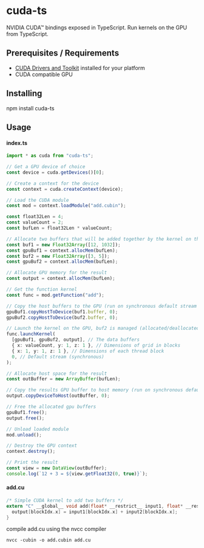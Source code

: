 # cuda-ts

NVIDIA CUDA™ bindings exposed in TypeScript. Run kernels on the GPU from TypeScript.

## Prerequisites / Requirements

* [CUDA Drivers and Toolkit](https://developer.nvidia.com/cuda-downloads) installed for your platform
* CUDA compatible GPU

## Installing

npm install cuda-ts

## Usage

#### index.ts

```typescript
import * as cuda from "cuda-ts";

// Get a GPU device of choice
const device = cuda.getDevices()[0];

// Create a context for the device
const context = cuda.createContext(device);

// Load the CUDA module
const mod = context.loadModule("add.cubin");

const float32Len = 4;
const valueCount = 2;
const bufLen = float32Len * valueCount;

// Allocate two buffers that will be added together by the kernel on the GPU
const buf1 = new Float32Array([12, 1032]);
const gpuBuf1 = context.allocMem(bufLen);
const buf2 = new Float32Array([3, 5]);
const gpuBuf2 = context.allocMem(bufLen);

// Allocate GPU memory for the result
const output = context.allocMem(bufLen);

// Get the function kernel
const func = mod.getFunction("add");

// Copy the host buffers to the GPU (run on synchronous default stream 0)
gpuBuf1.copyHostToDevice(buf1.buffer, 0);
gpuBuf2.copyHostToDevice(buf2.buffer, 0);

// Launch the kernel on the GPU, buf2 is managed (allocated/deallocated) by cuda-ts
func.launchKernel(
  [gpuBuf1, gpuBuf2, output], // The data buffers
  { x: valueCount, y: 1, z: 1 }, // Dimensions of grid in blocks
  { x: 1, y: 1, z: 1 }, // Dimensions of each thread block
  0, // Default stream (synchronous)
);

// Allocate host space for the result
const outBuffer = new ArrayBuffer(bufLen);

// Copy the results GPU buffer to host memory (run on synchronous default stream 0)
output.copyDeviceToHost(outBuffer, 0);

// Free the allocated gpu buffers
gpuBuf1.free();
output.free();

// Unload loaded module
mod.unload();

// Destroy the GPU context
context.destroy();

// Print the result
const view = new DataView(outBuffer);
console.log(`12 + 3 = ${view.getFloat32(0, true)}`);
```

#### add.cu

```c
/* Simple CUDA kernel to add two buffers */
extern "C" __global__ void add(float* __restrict__ input1, float* __restrict__ input2, float* __restrict__ output) {
  output[blockIdx.x] = input1[blockIdx.x] + input2[blockIdx.x];
}
```

compile add.cu using the nvcc compiler

```console
nvcc -cubin -o add.cubin add.cu
```
